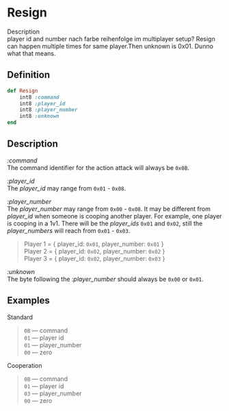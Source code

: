# Resign

Description  
player id and number nach farbe reihenfolge im multiplayer setup?
Resign can happen multiple times for same player.Then unknown is 0x01. Dunno what that means.

## Definition

```ruby
def Resign
	int8 :command 
	int8 :player_id
	int8 :player_number
	int8 :unknown
end
```

## Description

*:command*  
The command identifier for the action attack will always be `0x0B`.

*:player_id*  
The *player_id* may range from `0x01` - `0x08`.

*:player_number*  
The *player_number* may range from `0x00` - `0x08`.
It may be different from *player_id* when someone is cooping another player. For example, one player is cooping in a 1v1. There will be the *player_ids* `0x01` and `0x02`, still the *player_numbers* will reach from `0x01` - `0x03`.

> Player 1 = { player_id: `0x01`, player_number: `0x01` }  
> Player 2 = { player_id: `0x02`, player_number: `0x02` }  
> Player 3 = { player_id: `0x02`, player_number: `0x03` }  

*:unknown*  
The byte following the *:player_number* should always be `0x00` or `0x01`.

## Examples

Standard

>`0B` &mdash; command  
>`01` &mdash; player id  
>`01` &mdash; player_number  
>`00` &mdash; zero

Cooperation

>`0B` &mdash; command  
>`01` &mdash; player id  
>`03` &mdash; player_number  
>`00` &mdash; zero  
